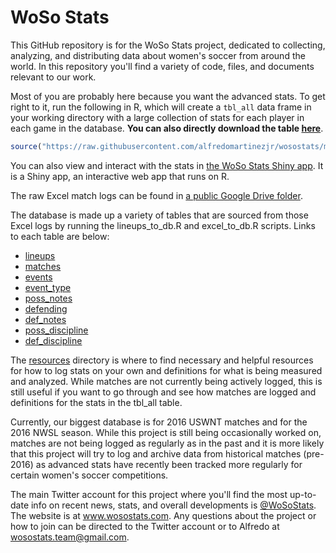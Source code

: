 # WoSo Stats
This GitHub repository is for the WoSo Stats project, dedicated to collecting, analyzing, and distributing data about women's soccer from around the world. In this repository you'll find a variety of code, files, and documents relevant to our work.

Most of you are probably here because you want the advanced stats. To get right to it, run the following in R, which will create a `tbl_all` data frame in your working directory with a large collection of stats for each player in each game in the database. **You can also directly download the table [here](https://raw.githubusercontent.com/alfredomartinezjr/wosostats/master/data/summary/tbl_all.csv)**.
``` r
source("https://raw.githubusercontent.com/alfredomartinezjr/wosostats/master/calc_stats.R")
```

You can also view and interact with the stats in [the WoSo Stats Shiny app](https://amj2012.shinyapps.io/wosostats/). It is a Shiny app, an interactive web app that runs on R.

The raw Excel match logs can be found in [a public Google Drive folder](https://drive.google.com/drive/folders/13-8Ws14GougTk_FZBv4k-VUCaRyml1hj?usp=sharing). 

The database is made up a variety of tables that are sourced from those Excel logs by running the lineups_to_db.R and excel_to_db.R scripts. Links to each table are below:
* [lineups](https://wosostats-data-database-public.s3-us-west-1.amazonaws.com/lineups.csv)
* [matches](https://wosostats-data-database-public.s3-us-west-1.amazonaws.com/matches.csv)
* [events](https://wosostats-data-database-public.s3-us-west-1.amazonaws.com/events.csv)
* [event_type](https://wosostats-data-database-public.s3-us-west-1.amazonaws.com/event_type.csv)
* [poss_notes](https://wosostats-data-database-public.s3-us-west-1.amazonaws.com/poss_notes.csv)
* [defending](https://wosostats-data-database-public.s3-us-west-1.amazonaws.com/defending.csv)
* [def_notes](https://wosostats-data-database-public.s3-us-west-1.amazonaws.com/def_notes.csv)
* [poss_discipline](https://wosostats-data-database-public.s3-us-west-1.amazonaws.com/poss_discipline.csv)
* [def_discipline](https://wosostats-data-database-public.s3-us-west-1.amazonaws.com/def_discipline.csv)


The [resources](https://github.com/amj2012/woso-stats/tree/master/resources) directory is where to find necessary and helpful resources for how to log stats on your own and definitions for what is being measured and analyzed. While matches are not currently being actively logged, this is still useful if you want to go through and see how matches are logged and definitions for the stats in the tbl_all table.

Currently, our biggest database is for 2016 USWNT matches and for the 2016 NWSL season. While this project is still being occasionally worked on, matches are not being logged as regularly as in the past and it is more likely that this project will try to log and archive data from historical matches (pre-2016) as advanced stats have recently been tracked more regularly for certain women's soccer competitions.

The main Twitter account for this project where you'll find the most up-to-date info on recent news, stats, and overall developments is [@WoSoStats](https://twitter.com/wosostats). The website is at www.wosostats.com. Any questions about the project or how to join can be directed to the Twitter account or to Alfredo at wosostats.team@gmail.com.
